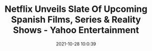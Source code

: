 ---
"title": "Netflix Unveils Slate Of Upcoming Spanish Films, Series & Reality Shows - Yahoo Entertainment"
"date": "2021-10-28 10:0:39"
"feed_name": "GOOGLENEWSMINING"
"feed_website": "https://news.google.com/search?q=mining%2Bincident&hl=en-US&gl=US&ceid=US:en"
"feed_rss": "https://news.google.com/rss/search?q=mining%2Bincident&hl=en-US&gl=US&ceid=US:en"
"link": "https://www.yahoo.com/entertainment/netflix-unveils-slate-upcoming-spanish-100039493.html"
"source": "{'href': 'https://www.yahoo.com', 'title': 'Yahoo Entertainment'}"
"file": "_posts/2021-1-1-2b9d23bb9230e6fe3157d87092304134d442617a.md"
"accident": "0"
"drilling": "0"
"dead": "0"
"injured": "0"
"arrested": "0"
"place": "unknown place"
"where": "unknown site"
"causes": "unknown"
"place_uri": "unknown place"
---